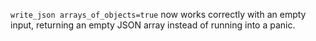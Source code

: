 `write_json arrays_of_objects=true` now works correctly with an empty input,
returning an empty JSON array instead of running into a panic.
